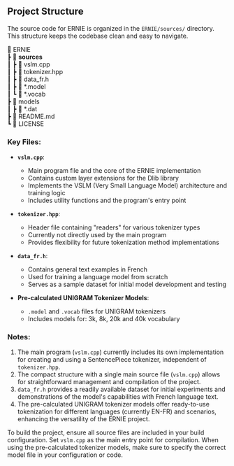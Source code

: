 ## Project Structure

The source code for ERNIE is organized in the `ERNIE/sources/` directory. This structure keeps the codebase clean and easy to navigate.

📂 ERNIE<br>
 ┣ 📂 <b>sources</b><br>
 ┃ ┣ 📜 vslm.cpp<br>
 ┃ ┣ 📜 tokenizer.hpp<br>
 ┃ ┣ 📜 data_fr.h<br> 
 ┃ ┣ 📜 *.model<br>
 ┃ ┗ 📜 *.vocab<br>
 ┣ 📂 models<br>
 ┃ ┣ 📜 *.dat<br>
 ┣ 📜 README.md<br>
 ┗ 📜 LICENSE<br>

### Key Files:

- **`vslm.cpp`**: 
  - Main program file and the core of the ERNIE implementation
  - Contains custom layer extensions for the Dlib library
  - Implements the VSLM (Very Small Language Model) architecture and training logic
  - Includes utility functions and the program's entry point

- **`tokenizer.hpp`**: 
  - Header file containing "readers" for various tokenizer types
  - Currently not directly used by the main program
  - Provides flexibility for future tokenization method implementations

- **`data_fr.h`**: 
  - Contains general text examples in French
  - Used for training a language model from scratch
  - Serves as a sample dataset for initial model development and testing

- **Pre-calculated UNIGRAM Tokenizer Models**:
  - `.model` and `.vocab` files for UNIGRAM tokenizers
  - Includes models for: 3k, 8k, 20k and 40k vocabulary

### Notes:

1. The main program (`vslm.cpp`) currently includes its own implementation for creating and using a SentencePiece tokenizer, independent of `tokenizer.hpp`.
2. The compact structure with a single main source file (`vslm.cpp`) allows for straightforward management and compilation of the project.
3. `data_fr.h` provides a readily available dataset for initial experiments and demonstrations of the model's capabilities with French language text.
4. The pre-calculated UNIGRAM tokenizer models offer ready-to-use tokenization for different languages (currently EN-FR) and scenarios, enhancing the versatility of the ERNIE project.

To build the project, ensure all source files are included in your build configuration. Set `vslm.cpp` as the main entry point for compilation. When using the pre-calculated tokenizer models, make sure to specify the correct model file in your configuration or code.
